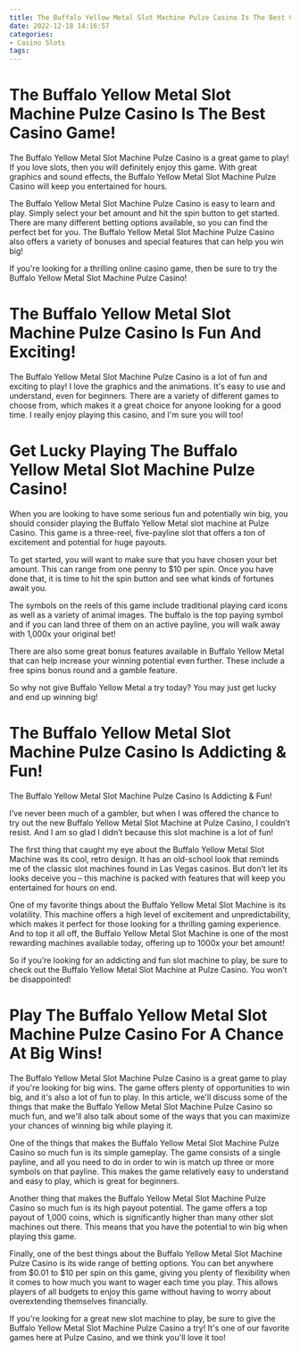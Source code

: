 ```yaml
---
title: The Buffalo Yellow Metal Slot Machine Pulze Casino Is The Best Casino Game!
date: 2022-12-18 14:16:57
categories:
- Casino Slots
tags:
---
```



#  The Buffalo Yellow Metal Slot Machine Pulze Casino Is The Best Casino Game!

The Buffalo Yellow Metal Slot Machine Pulze Casino is a great game to play! If you love slots, then you will definitely enjoy this game. With great graphics and sound effects, the Buffalo Yellow Metal Slot Machine Pulze Casino will keep you entertained for hours.

The Buffalo Yellow Metal Slot Machine Pulze Casino is easy to learn and play. Simply select your bet amount and hit the spin button to get started. There are many different betting options available, so you can find the perfect bet for you. The Buffalo Yellow Metal Slot Machine Pulze Casino also offers a variety of bonuses and special features that can help you win big!

If you're looking for a thrilling online casino game, then be sure to try the Buffalo Yellow Metal Slot Machine Pulze Casino!

#  The Buffalo Yellow Metal Slot Machine Pulze Casino Is Fun And Exciting!

The Buffalo Yellow Metal Slot Machine Pulze Casino is a lot of fun and exciting to play! I love the graphics and the animations. It's easy to use and understand, even for beginners. There are a variety of different games to choose from, which makes it a great choice for anyone looking for a good time. I really enjoy playing this casino, and I'm sure you will too!

#  Get Lucky Playing The Buffalo Yellow Metal Slot Machine Pulze Casino!

When you are looking to have some serious fun and potentially win big, you should consider playing the Buffalo Yellow Metal slot machine at Pulze Casino. This game is a three-reel, five-payline slot that offers a ton of excitement and potential for huge payouts.

To get started, you will want to make sure that you have chosen your bet amount. This can range from one penny to $10 per spin. Once you have done that, it is time to hit the spin button and see what kinds of fortunes await you.

The symbols on the reels of this game include traditional playing card icons as well as a variety of animal images. The buffalo is the top paying symbol and if you can land three of them on an active payline, you will walk away with 1,000x your original bet!

There are also some great bonus features available in Buffalo Yellow Metal that can help increase your winning potential even further. These include a free spins bonus round and a gamble feature.

So why not give Buffalo Yellow Metal a try today? You may just get lucky and end up winning big!

#  The Buffalo Yellow Metal Slot Machine Pulze Casino Is Addicting & Fun!

The Buffalo Yellow Metal Slot Machine Pulze Casino Is Addicting & Fun!

I’ve never been much of a gambler, but when I was offered the chance to try out the new Buffalo Yellow Metal Slot Machine at Pulze Casino, I couldn’t resist. And I am so glad I didn’t because this slot machine is a lot of fun!

The first thing that caught my eye about the Buffalo Yellow Metal Slot Machine was its cool, retro design. It has an old-school look that reminds me of the classic slot machines found in Las Vegas casinos. But don’t let its looks deceive you – this machine is packed with features that will keep you entertained for hours on end.

One of my favorite things about the Buffalo Yellow Metal Slot Machine is its volatility. This machine offers a high level of excitement and unpredictability, which makes it perfect for those looking for a thrilling gaming experience. And to top it all off, the Buffalo Yellow Metal Slot Machine is one of the most rewarding machines available today, offering up to 1000x your bet amount!

So if you’re looking for an addicting and fun slot machine to play, be sure to check out the Buffalo Yellow Metal Slot Machine at Pulze Casino. You won’t be disappointed!

#  Play The Buffalo Yellow Metal Slot Machine Pulze Casino For A Chance At Big Wins!

The Buffalo Yellow Metal Slot Machine Pulze Casino is a great game to play if you're looking for big wins. The game offers plenty of opportunities to win big, and it's also a lot of fun to play. In this article, we'll discuss some of the things that make the Buffalo Yellow Metal Slot Machine Pulze Casino so much fun, and we'll also talk about some of the ways that you can maximize your chances of winning big while playing it.

One of the things that makes the Buffalo Yellow Metal Slot Machine Pulze Casino so much fun is its simple gameplay. The game consists of a single payline, and all you need to do in order to win is match up three or more symbols on that payline. This makes the game relatively easy to understand and easy to play, which is great for beginners.

Another thing that makes the Buffalo Yellow Metal Slot Machine Pulze Casino so much fun is its high payout potential. The game offers a top payout of 1,000 coins, which is significantly higher than many other slot machines out there. This means that you have the potential to win big when playing this game.

Finally, one of the best things about the Buffalo Yellow Metal Slot Machine Pulze Casino is its wide range of betting options. You can bet anywhere from $0.01 to $10 per spin on this game, giving you plenty of flexibility when it comes to how much you want to wager each time you play. This allows players of all budgets to enjoy this game without having to worry about overextending themselves financially.

If you're looking for a great new slot machine to play, be sure to give the Buffalo Yellow Metal Slot Machine Pulze Casino a try! It's one of our favorite games here at Pulze Casino, and we think you'll love it too!